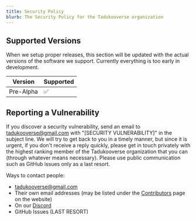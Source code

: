 ```yaml
---
title: Security Policy
blurb: The Security Policy for the Tadukooverse organization
---
```

## Supported Versions
When we setup proper releases, this section will be updated with the actual versions of the software we support. Currently everything is 
too early in development.

| Version | Supported          |
| ------- | ------------------ |
| Pre-Alpha   | :white_check_mark: |

## Reporting a Vulnerability

If you discover a security vulnerability, send an email to tadukooverse@gmail.com with "[SECURITY VULNERABILITY]" in the subject line. 
We will try to get back to you in a timely manner, but since it is urgent, if you don't receive a reply quickly, please get in touch privately 
with the highest ranking member of the Tadukooverse organization that you can (through whatever means necessary). Please use public 
communication such as GitHub issues only as a last resort.

Ways to contact people:
- tadukooverse@gmail.com
- Their own email addresses (may be listed under the [Contributors](https://tadukooverse.github.io/contributors.html) page on the website)
- On our [Discord](https://discord.gg/cWzhbU7)
- GitHub Issues (LAST RESORT)
